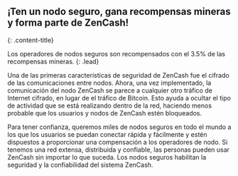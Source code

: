 ## ¡Ten un nodo seguro, gana recompensas mineras y forma parte de ZenCash!
{: .content-title}

Los operadores de nodos seguros son recompensados con el 3.5% de las recompensas mineras.
{: .lead}

Una de las primeras características de seguridad de ZenCash fue el cifrado de las comunicaciones entre nodos. Ahora, una vez implementado, la comunicación del nodo ZenCash se parece a cualquier otro tráfico de Internet cifrado, en lugar de el tráfico de Bitcoin. Esto ayuda a ocultar el tipo de actividad que se está realizando dentro de la red, haciendo menos probable que los usuarios y nodos de ZenCash estén bloqueados.

Para tener confianza, queremos miles de nodos seguros en todo el mundo a los que los usuarios se puedan conectar rápida y fácilmente y estén dispuestos a proporcionar una compensación a los operadores de nodo. Si tenemos una red extensa, distribuida y confiable, las personas pueden usar ZenCash sin importar lo que suceda. Los nodos seguros habilitan la seguridad y la confiabilidad del sistema ZenCash.
